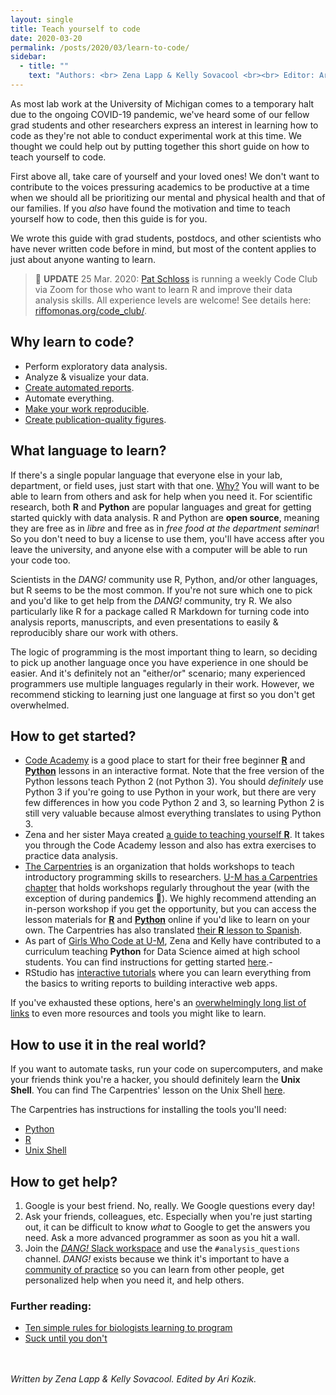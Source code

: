 ```yaml
---
layout: single
title: Teach yourself to code
date: 2020-03-20
permalink: /posts/2020/03/learn-to-code/
sidebar:
  - title: ""
    text: "Authors: <br> Zena Lapp & Kelly Sovacool <br><br> Editor: Ari Kozik"
---
```


As most lab work at the University of Michigan comes to a temporary halt due
 to the ongoing COVID-19 pandemic, we've heard some of our fellow grad students
and other researchers express an interest in learning how to code as they're not
able to conduct experimental work at this time. We thought we could help out by
putting together this short guide on how to teach yourself to code.

First above all, take care of yourself and your loved ones!
We don't want to contribute to the voices pressuring academics to be
productive at a time when we should all be prioritizing our mental and physical
health and that of our families.  If you _also_ have found the motivation and time to teach
yourself how to code, then this guide is for you.

We wrote this guide with grad students, postdocs, and other scientists
who have never written code before in mind, but most of the content applies to just about
anyone wanting to learn.

> 📣 **UPDATE** 25 Mar. 2020:
> [Pat Schloss](http://www.schlosslab.org/labbies/schloss.html) is running a weekly Code Club via Zoom for those who want to learn R and improve their data analysis skills. All experience levels are welcome! See details here: [riffomonas.org/code_club/](http://www.riffomonas.org/code_club/).


## Why learn to code?

- Perform exploratory data analysis.
- Analyze & visualize your data.
- [Create automated reports](https://support.rstudio.com/hc/en-us/articles/205368677-R-Markdown-Dynamic-Documents-for-R).
- Automate everything.
- [Make your work reproducible](https://emilyriederer.netlify.com/post/resource-round-up-reproducible-research-edition/).
- [Create publication-quality figures](https://serialmentor.com/dataviz/).

## What language to learn?

If there's a single popular language that everyone else in your lab, department,
or field uses, just start with that one.
[Why?](https://www.riffomonas.org/minimalR/00_introduction.html#why-r)
You will want to be able to learn from others and ask for help when you need it.
For scientific research, both
**R** and **Python** are popular languages and great for getting started quickly
with data analysis. R and Python are **open source**, meaning they are free as
in _libre_ and free as in _free food at the department seminar_! So you don't
need to buy a license to use them, you'll have access after you leave the
university, and anyone else with a computer will be able to run your code too.

Scientists in the _DANG!_ community use R, Python, and/or other languages, but
R seems to be the most common. If you're not sure which one to pick and you'd
like to get help from the _DANG!_ community, try R. We also particularly like R
for a package called R Markdown for turning code into analysis reports,
manuscripts, and even presentations to easily & reproducibly share our work with
others.

The logic of programming is the most important thing to learn, so deciding to
pick up another language once you have experience in one should be easier. And
it's definitely not an "either/or" scenario; many experienced programmers use
multiple languages regularly in their work. However, we recommend sticking to
learning just one language at first so you don't get overwhelmed.

## How to get started?

- [Code Academy](https://www.codecademy.com/) is a good place to start for their free beginner [**R**](https://www.codecademy.com/learn/learn-r) and [**Python**](https://www.codecademy.com/learn/learn-python) lessons in an interactive format. Note that the free version of the Python lessons teach Python 2 (not Python 3). You should _definitely_ use Python 3 if you're going to use Python in your work, but there are very few differences in how you code Python 2 and 3, so learning Python 2 is still very valuable because almost everything translates to using Python 3. 
- Zena and her sister Maya created [a guide to teaching yourself **R**](https://github.com/zenalapp/teach-yourself-r/wiki). It takes you through the Code Academy lesson and also has extra exercises to practice data analysis.
- [The Carpentries](https://carpentries.org/) is an organization that holds workshops to teach introductory programming skills to researchers. [U-M has a Carpentries chapter](https://umswc.github.io/) that holds workshops regularly throughout the year (with the exception of during pandemics 😬). We highly recommend attending an in-person workshop if you get the opportunity, but you can access the lesson materials for **[R](http://swcarpentry.github.io/r-novice-gapminder/)** and [**Python**](http://swcarpentry.github.io/python-novice-gapminder/) online if you'd like to learn on your own. The Carpentries has also translated [their **R** lesson to Spanish](https://swcarpentry.github.io/r-novice-gapminder-es/).
- As part of [Girls Who Code at U-M](http://umich.edu/~girlswc/), Zena and Kelly have contributed to a curriculum teaching **Python** for Data Science aimed at high school students. You can find instructions for getting started [here](https://github.com/GWC-DCMB/GWC-DCMB/blob/master/get-started.md).- 
- RStudio has [interactive tutorials](https://rstudio.cloud/learn/primers) where you can learn everything from the basics to writing reports to building interactive web apps.

If you've exhausted these options, here's an
[overwhelmingly long list of links](https://sovacool.dev/posts/2019/05/bioinf-resources)
to even more resources and tools you might like to learn.

## How to use it in the real world?

If you want to automate tasks, run your code on supercomputers, and make your
friends think you're a hacker, you should definitely learn the **Unix Shell**.
You can find The Carpentries' lesson on the Unix Shell [here](http://swcarpentry.github.io/shell-novice/).

The Carpentries has instructions for installing the tools you'll need:
- [Python](http://swcarpentry.github.io/python-novice-gapminder/setup/)
- [R](http://swcarpentry.github.io/r-novice-gapminder/setup.html)
- [Unix Shell](http://swcarpentry.github.io/shell-novice/setup.html)

## How to get help?

1. Google is your best friend. No, really. We Google questions every day!
1. Ask your friends, colleagues, etc. Especially when you're just starting out, it can be difficult to know _what_ to Google to get the answers you need. Ask a more advanced programmer as soon as you hit a wall.
1. Join the [_DANG!_ Slack workspace](https://join.slack.com/t/umich-dang/shared_invite/enQtNjEzMTU5MDU3MDU2LTdhNGZjMzJmNDc0NTFkZDVkMjBmMjFhM2ZjN2QzMGY2ZDcwMTU4ZTcwOTdjZTJmMGI3MTExMGIxOTljMjllMzA) and use the `#analysis_questions` channel. _DANG!_ exists because we think it's important to have a [community of practice](https://teachtogether.tech/#s:community) so you can learn from other people, get personalized help when you need it, and help others.

### Further reading:

- [Ten simple rules for biologists learning to program](https://doi.org/10.1371/journal.pcbi.1005871)
- [Suck until you don't](http://www.academichermit.com/2016/01/04/Suck-until-you-dont.html)

<br><br>
_Written by Zena Lapp & Kelly Sovacool. Edited by Ari Kozik._

